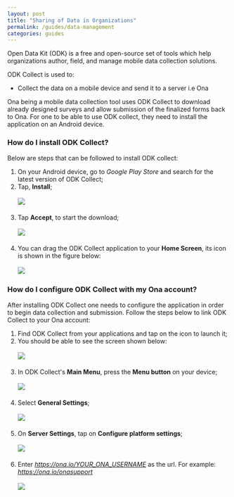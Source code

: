 ```yaml
---
layout: post
title: "Sharing of Data in Organizations"
permalink: /guides/data-management
categories: guides
---
```


Open Data Kit (ODK) is a free and open-source set of tools which help organizations author, field, and manage mobile data collection solutions.

ODK Collect is used to:

* Collect the data on a mobile device and send it to a server i.e Ona

Ona being a mobile data collection tool uses ODK Collect to download already designed surveys and allow submission of the finalized forms back to Ona. For one to be able to use ODK collect, they need to install the application on an Android device.

### <span id="install-odk-collect"></span>How do I install ODK Collect? 

Below are steps that can be followed to install ODK collect:

1. On your Android device, go to _Google Play Store_ and search for the latest version of ODK Collect; 
1. Tap, **Install**;
<br><br>
![](https://farm3.staticflickr.com/2942/15331400432_9b1cd823fc.jpg)
<br><br>
1. Tap **Accept**,  to start the download;
<br><br>
![](https://farm4.staticflickr.com/3895/15144934539_0deee72179.jpg)
<br><br>
1. You can drag the ODK Collect application to your **Home Screen**, its icon is shown in the figure below:
<br><br>
![](https://farm4.staticflickr.com/3846/15145118638_be262cffdc_s.jpg)

### <span id="configure-odk-collect"></span>How do I configure ODK Collect with my Ona account?

After installing ODK Collect one needs to configure the application in order to begin data collection and submission. Follow the steps below to link ODK Collect to your Ona account:

1. Find ODK Collect from your applications and tap on the icon to launch it;
1. You should be able to see the screen shown below: 
<br><br>
![](https://farm3.staticflickr.com/2943/15308672496_ea49ec05cf.jpg)
<br><br>
1. In ODK Collect's **Main Menu**, press the **Menu button** on your device;
<br><br>
![](https://farm4.staticflickr.com/3845/15331402012_00d14c9492.jpg)
<br><br>
1. Select **General Settings**;
<br><br>
![](https://farm4.staticflickr.com/3882/15331394792_d3fce68232.jpg)
<br><br>
1. On **Server Settings**, tap on **Configure platform settings**;
<br><br>
![](https://farm4.staticflickr.com/3850/15144985540_0f60e4f4b7.jpg)
<br><br>
1. Enter _https://ona.io/YOUR_ONA_USERNAME_ as the url. For example: _https://ona.io/onasupport_
<br><br>
![](https://farm3.staticflickr.com/2942/15144944569_c961427ffc.jpg)
<br><br>